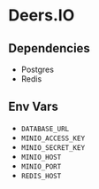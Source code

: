 # Deers.IO

## Dependencies
- Postgres
- Redis

## Env Vars
- `DATABASE_URL`
- `MINIO_ACCESS_KEY`
- `MINIO_SECRET_KEY`
- `MINIO_HOST`
- `MINIO_PORT`
- `REDIS_HOST`
